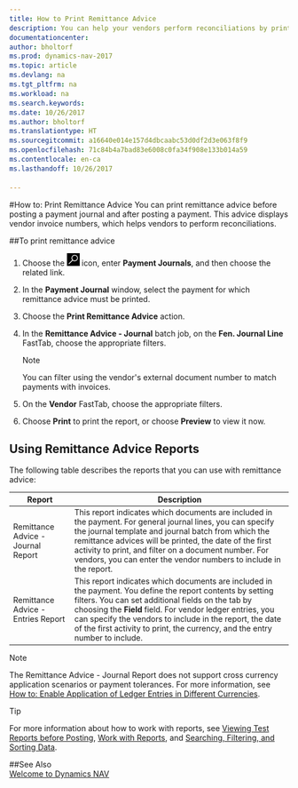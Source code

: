 ```yaml
---
title: How to Print Remittance Advice
description: You can help your vendors perform reconciliations by printing remittance advice before you post a payment journal, and after you post a payment.
documentationcenter: 
author: bholtorf
ms.prod: dynamics-nav-2017
ms.topic: article
ms.devlang: na
ms.tgt_pltfrm: na
ms.workload: na
ms.search.keywords: 
ms.date: 10/26/2017
ms.author: bholtorf
ms.translationtype: HT
ms.sourcegitcommit: a16640e014e157d4dbcaabc53d0df2d3e063f8f9
ms.openlocfilehash: 71c84b4a7bad83e6008c0fa34f908e133b014a59
ms.contentlocale: en-ca
ms.lasthandoff: 10/26/2017

---
```


#<a name="how-to-print-remittance-advice"></a>How to: Print Remittance Advice
You can print remittance advice before posting a payment journal and after posting a payment. This advice displays vendor invoice numbers, which helps vendors to perform reconciliations.

##<a name="to-print-remittance-advice"></a>To print remittance advice
1. Choose the ![Search for Page or Report](media/ui-search/search_small.png "Search for Page or Report icon") icon, enter **Payment Journals**, and then choose the related link.  
2. In the **Payment Journal** window, select the payment for which remittance advice must be printed.  
3. Choose the **Print Remittance Advice** action.  
4. In the **Remittance Advice - Journal** batch job, on the **Fen. Journal Line** FastTab, choose the appropriate filters.  
  
    >[!Note]
    > You can filter using the vendor's external document number to match payments with invoices.

5. On the **Vendor** FastTab, choose the appropriate filters.  
6. Choose **Print** to print the report, or choose **Preview** to view it now.  

## <a name="using-remittance-advice-reports"></a>Using Remittance Advice Reports
The following table describes the reports that you can use with remittance advice:

|Report|Description|
|----|----|
|Remittance Advice - Journal Report|This report indicates which documents are included in the payment. For general journal lines, you can specify the journal template and journal batch from which the remittance advices will be printed, the date of the first activity to print, and filter on a document number. For vendors, you can enter the vendor numbers to include in the report. |
|Remittance Advice - Entries Report| This report indicates which documents are included in the payment. You define the report contents by setting filters. You can set additional fields on the tab by choosing the **Field** field. For vendor ledger entries, you can specify the vendors to include in the report, the date of the first activity to print, the currency, and the entry number to include. |

> [!Note]
> The Remittance Advice - Journal Report does not support cross currency application scenarios or payment tolerances. For more information, see [How to: Enable Application of Ledger Entries in Different Currencies](finance-how-enable-application-ledger-entries-different-currencies.md).

> [!Tip]
> For more information about how to work with reports, see [Viewing Test Reports before Posting](ui-how-view-test-reports-posting.md), [Work with Reports](ui-work-report.md), and [Searching, Filtering, and Sorting Data](ui-enter-criteria-filters.md).

##<a name="see-also"></a>See Also  
[Welcome to Dynamics NAV](across-get-started.md)
